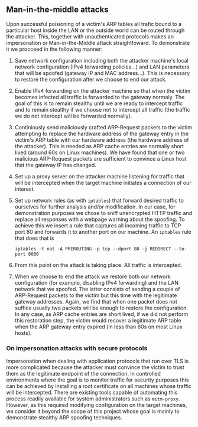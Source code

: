 ## Man-in-the-middle attacks

Upon successful poisioning of a victim's ARP tables all trafic bound to a
particular host inside the LAN or the outside world can be routed through the
attacker. This, together with unauthenticated protocols makes an impersonation
or Man-in-the-Middle attack straightfoward. To demonstrate it we procceed in
the following manner:

1. Save network configuration including both the attacker machine's local
   network configuration (IPv4 forwarding policies...) and LAN parameters that
   will be spoofed (gateway IP and MAC address...). This is necessary to
   restore the configuration after we choose to end our attack.

1. Enable IPv4 forwarding on the attacker machine so that when the victim
   becomes infected all traffic is forwarded to the gateway normaly. The goal
   of this is to remain stealthy until we are ready to intercept traffic and to
   remain stealthy if we choose not to intercept all traffic (the traffic we do
   not intercept will be forwarded normally).

1. Continiously send maliciously crafted ARP-Request packets to the victim
   attempting to replace the hardware address of the gateway entry in the
   victim's ARP table with our hardware address (the hardware address of the
   attacker). This is needed as ARP cache entries are normally short lived
   (around 60s on Linux machines). We have found that one or two malicious
   ARP-Request packets are sufficient to convince a Linux host that the gateway
   IP has changed.

1. Set up a proxy server on the attacker machine listening for traffic that
   will be intercepted when the target machine initiates a connection of our
   interest.

1. Set up network rules (as with `iptables`) that forward desired traffic to
   ourselves for further analysis and/or modification. In our case, for
   demonstration purposes we chose to sniff unencrypted HTTP traffic and
   replace all responses with a webpage warning about the spoofing. To achieve
   this we insert a rule that captures all incoming traffic to TCP port 80 and
   forwards it to another port on our machine. An `iptables` rule that does
   that is

   ```
   iptables -t nat -A PREROUTING -p tcp --dport 80 -j REDIRECT --to-port 8080
   ```

1. From this point on the attack is taking place. All traffic is intercepted.

1. When we choose to end the attack we restore both our network configuration
   (for example, disabling IPv4 forwarding) and the LAN network that we
   spoofed. The latter consists of sending a couple of ARP-Request packets to
   the victim but this time with the legitimate gateway addresses. Again, we
   find that when one packet does not suffice usually two packets will be
   enough to restore the configuration. In any case, as ARP cache entries are
   short lived, if we did not perform this restoration step, the victim would
   recover a legitimate ARP table when the ARP gateway entry expired (in less
   than 60s on most Linux hosts).



### On impersonation attacks with secure protocols

Impersonation when dealing with application protocols that run over TLS is more
complicated because the attacker must convince the victim to trust them as the
legitimate endpoint of the connection. In controlled environments where the
goal is to monitor traffic for security purposes this can be achieved by
installing a root certificate on all machines whose traffic will be
intercepted. There are existing tools capable of automating this process
readily available for system administrators such as `mitm-proxy`. However, as
this required modifying configuration on the target machines, we consider it
beyond the scope of this project whose goal is mainly to demonstrate stealthy
ARP spoofing techniques.
